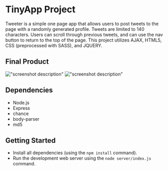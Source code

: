 # TinyApp Project

Tweeter is a simple one page app that allows users to post tweets to the page with a randomly generated profile. Tweets are limited to 140 characters. Users can scroll through previous tweets, and can use the nav button to return to the top of the page. This project utilizes AJAX, HTML5, CSS (preprocessed with SASS), and JQUERY.

## Final Product

!["screenshot description"](#)
!["screenshot description"](#)

## Dependencies

- Node.js
- Express
- chance
- body-parser
- md5

## Getting Started

- Install all dependencies (using the `npm install` command).
- Run the development web server using the `node server/index.js` command.
